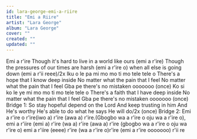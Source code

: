 ```yaml
---
id: lara-george-emi-a-riire
title: "Emi a Riire"
artist: "Lara George"
album: "Lara George"
cover: ""
created: ""
updated: ""
---
```


Emi a r'ire Though it's hard to live in a world like ours (emi a r'ire) Though the pressures of our times are harsh (emi a r'ire o) when all else is going down (emi a r'ii reee)/2x Iku o le pa mi mo mo ti mo tele tele o There's a hope that I know deep inside
No matter what the pain that I feel
No matter what the pain that I feel
Gba pe there's no mistaken ooooooo (once) Ko si ko le ye mi mo mo ti mo tele tele o There's a faith that I have deep inside No matter what the pain that I feel Gba pe there's no mistaken ooooooo (once) Bridge 1: So stay hopeful depend on the Lord And keep trusting in him
And He's worthy He's able to do what he says He
will do/2x (once) Bridge 2: Emi a r'ire o r'ire(iwo a) r'ire (awa a) r'ire.(Gbogbo wa a r'ire o oju wa a r'ire o), emi a r'iire (emi a) r'ire (wa a) r'ire (awa a) r'ire (gbogbo wa a r'ire o oju wa r'ire o) emi a r'iire (eeee) r'ire (wa a r'ire o)r'ire (emi a r'ire ooooooo) r'ii re